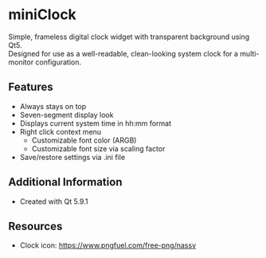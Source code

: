 # miniClock
Simple, frameless digital clock widget with transparent background using Qt5.  
Designed for use as a well-readable, clean-looking system clock for a multi-monitor configuration.

## Features
* Always stays on top
* Seven-segment display look
* Displays current system time in hh:mm format
* Right click context menu
  * Customizable font color (ARGB)
  * Customizable font size via scaling factor
* Save/restore settings via .ini file

## Additional Information
* Created with Qt 5.9.1

## Resources
* Clock icon: https://www.pngfuel.com/free-png/nassv
